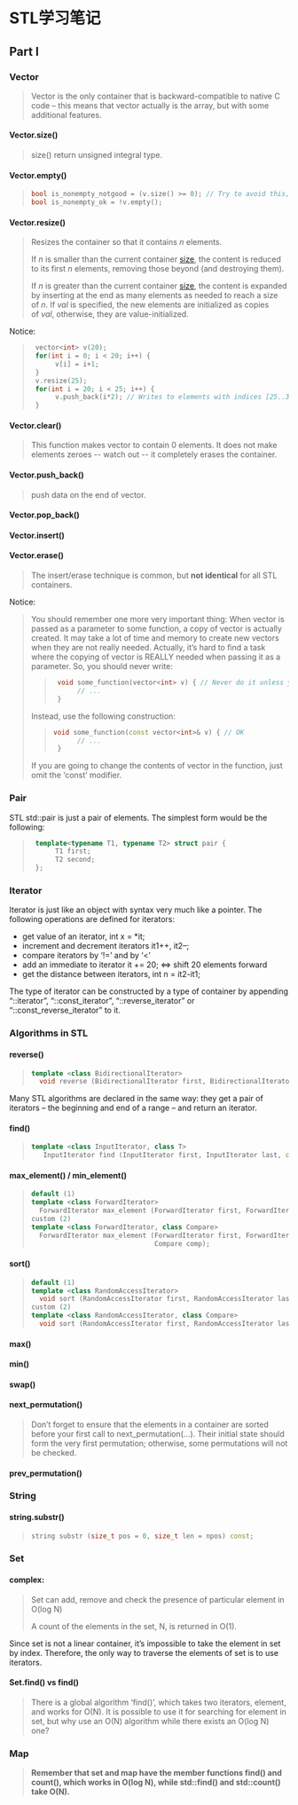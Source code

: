 # STL学习笔记

## Part I

### Vector

> Vector is the only container that is backward-compatible to native C code – this means that vector actually is the array, but with some additional features.

#### Vector.size()

> size() return unsigned integral type.

#### Vector.empty()

> ```c++
> bool is_nonempty_notgood = (v.size() >= 0); // Try to avoid this,This is because not all the containers can report their size in O(1), although vector could.
> bool is_nonempty_ok = !v.empty(); 
> ```

#### Vector.resize()

> Resizes the container so that it contains *n* elements.
>
> If *n* is smaller than the current container [size](http://www.cplusplus.com/vector::size), the content is reduced to its first *n* elements, removing those beyond (and destroying them).
>
> If *n* is greater than the current container [size](http://www.cplusplus.com/vector::size), the content is expanded by inserting at the end as many elements as needed to reach a size of *n*. If *val* is specified, the new elements are initialized as copies of *val*, otherwise, they are value-initialized.
>

Notice:

> ```c++
>  vector<int> v(20); 
>  for(int i = 0; i < 20; i++) { 
>       v[i] = i+1; 
>  } 
>  v.resize(25); 
>  for(int i = 20; i < 25; i++) { 
>       v.push_back(i*2); // Writes to elements with indices [25..30), not [20..25) ! 
>  } 
> ```

#### Vector.clear()

> This function makes vector to contain 0 elements. It does not make elements zeroes -- watch out -- it completely erases the container.

#### Vector.push_back()

> push data on the end of vector.

#### Vector.pop_back()

#### Vector.insert()

#### Vector.erase()

> The insert/erase technique is common, but **not identical** for all STL containers.

Notice:

> You should remember one more very important thing: When vector is passed as a parameter to some function, a copy of vector is actually created. It may take a lot of time and memory to create new vectors when they are not really needed. Actually, it’s hard to find a task where the copying of vector is REALLY needed when passing it as a parameter. So, you should never write:
>
> > ```c++
> >  void some_function(vector<int> v) { // Never do it unless you’re sure what you do! 
> >       // ... 
> >  } 
> > ```
>
> Instead, use the following construction:
>
> > ```c++
> > void some_function(const vector<int>& v) { // OK 
> >       // ... 
> >  } 
> > ```
>
> If you are going to change the contents of vector in the function, just omit the ‘const’ modifier.

### Pair

STL std::pair is just a pair of elements. The simplest form would be the following:

> ```c++
>  template<typename T1, typename T2> struct pair { 
>       T1 first; 
>       T2 second; 
>  }; 
> ```

### Iterator

Iterator is just like an object with syntax very much like a pointer. The following operations are defined for iterators:

- get value of an iterator, int x = *it;
- increment and decrement iterators it1++, it2–;
- compare iterators by ‘!=’ and by ‘<’
- add an immediate to iterator it += 20; <=> shift 20 elements forward
- get the distance between iterators, int n = it2-it1;

The type of iterator can be constructed by a type of container by appending “::iterator”, “::const_iterator”, “::reverse_iterator” or “::const_reverse_iterator” to it. 

### Algorithms in STL

#### reverse()

> ```c++
> template <class BidirectionalIterator>
>   void reverse (BidirectionalIterator first, BidirectionalIterator last);
> ```

Many STL algorithms are declared in the same way: they get a pair of iterators – the beginning and end of a range – and return an iterator.

#### find()

> ```c++
> template <class InputIterator, class T>
>    InputIterator find (InputIterator first, InputIterator last, const T& val);
> ```

#### max_element() / min_element()

> ```c++
> default (1)	
> template <class ForwardIterator>
>   ForwardIterator max_element (ForwardIterator first, ForwardIterator last);
> custom (2)	
> template <class ForwardIterator, class Compare>
>   ForwardIterator max_element (ForwardIterator first, ForwardIterator last,
>                                Compare comp);
> ```

#### sort()

> ```c++
> default (1)	
> template <class RandomAccessIterator>
>   void sort (RandomAccessIterator first, RandomAccessIterator last);
> custom (2)	
> template <class RandomAccessIterator, class Compare>
>   void sort (RandomAccessIterator first, RandomAccessIterator last, Compare comp);
> ```

#### max()

#### min()

#### swap()

#### next_permutation()

> Don’t forget to ensure that the elements in a container are sorted before your first call to next_permutation(…). Their initial state should form the very first permutation; otherwise, some permutations will not be checked.

#### prev_permutation()

### String

#### string.substr()

> ```c++
> string substr (size_t pos = 0, size_t len = npos) const;
> ```

### Set

#### complex:

> Set can add, remove and check the presence of particular element in O(log N)
>
> A count of the elements in the set, N, is returned in O(1). 

Since set is not a linear container, it’s impossible to take the element in set by index. Therefore, the only way to traverse the elements of set is to use iterators.

#### Set.find() vs find()

>There is a global algorithm ‘find()’, which takes two iterators, element, and works for O(N). It is possible to use it for searching for element in set, but why use an O(N) algorithm while there exists an O(log N) one?

### Map

> **Remember that set and map have the member functions find() and count(), which works in O(log N), while std::find() and std::count() take O(N).**

